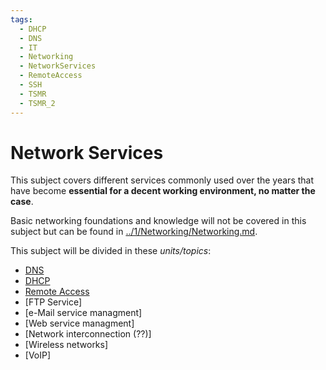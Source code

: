```yaml
---
tags:
  - DHCP
  - DNS
  - IT
  - Networking
  - NetworkServices
  - RemoteAccess
  - SSH
  - TSMR
  - TSMR_2
---
```

# Network Services
This subject covers different services commonly used over the years that have become **essential for a decent working environment, no matter the case**.

Basic networking foundations and knowledge will not be covered in this subject but can be found in [../1/Networking/Networking.md](../../1/Networking/Networking.md).

This subject will be divided in these _units/topics_:
- [DNS](DNS/DNS.md)
- [DHCP](DHCP/DHCP.md)
- [Remote Access](RemoteAccess/RemoteAccess.md)
- [FTP Service]
- [e-Mail service managment]
- [Web service managment]
- [Network interconnection (??)]
- [Wireless networks]
- [VoIP]